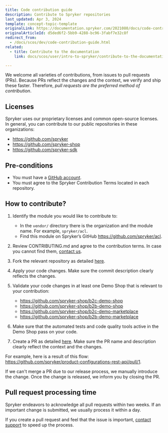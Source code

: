 ```yaml
---
title: Code contribution guide
description: Contribute to Spryker repositories
last_updated: Apr 3, 2024
template: concept-topic-template
originalLink: https://documentation.spryker.com/2021080/docs/code-contribution-guide
originalArticleId: d5ded6f2-5bb9-4288-bc96-3fabf7e32c8f
redirect_from:
  - /docs/scos/dev/code-contribution-guide.html
related:
  - title: Contribute to the documentation
    link: docs/scos/user/intro-to-spryker/contribute-to-the-documentation/contribute-to-the-documentation.html

---
```


We welcome all varieties of contributions, from issues to pull requests (PRs). Because PRs reflect the changes and the context, we verify and ship these faster. Therefore, *pull requests are the preferred method of contribution*.

## Licenses

Spryker uses our proprietary licenses and common open-source licenses. In general, you can contribute to our public repositories in these organizations:

- https://github.com/spryker
- https://github.com/spryker-shop
- https://github.com/spryker-sdk


## Pre-conditions
- You must have a [GitHub account](https://docs.github.com/en/get-started/start-your-journey/creating-an-account-on-github).
- You must agree to the Spryker Contribution Terms located in each repository.

## How to contribute?

1. Identify the module you would like to contribute to:
   - In the `vendor/` directory there is the organization and the module name. For example, `spryker/acl`.
   - Find this module on Spryker’s GitHub https://github.com/spryker/acl.
2. Review CONTRIBUTING.md and agree to the contribution terms. In case you cannot find them, [contact us](https://spryker.force.com/support/s/).
3. Fork the relevant repository as detailed [here](https://docs.github.com/en/pull-requests/collaborating-with-pull-requests/working-with-forks/fork-a-repo).
4. Apply your code changes. Make sure the commit description clearly reflects the changes.
5. Validate your code changes in at least one Demo Shop that is relevant to your contribution:
   - https://github.com/spryker-shop/b2c-demo-shop
   - https://github.com/spryker-shop/b2b-demo-shop
   - https://github.com/spryker-shop/b2c-demo-marketplace
   - https://github.com/spryker-shop/b2b-demo-marketplace

6. Make sure that the automated tests and code quality tools active in the Demo Shop pass on your code.
7. Create a PR as detailed [here](https://docs.github.com/en/pull-requests/collaborating-with-pull-requests/proposing-changes-to-your-work-with-pull-requests/creating-a-pull-request-from-a-fork). Make sure the PR name and description clearly reflect the context and the changes.

For example, here is a result of this flow: https://github.com/spryker/product-configurations-rest-api/pull/1.

If we can't merge a PR due to our release process, we manually introduce the change. Once the change is released, we inform you by closing the PR.

## Pull request processing time

Spryker endeavors to acknowledge all pull requests within two weeks. If an important change is submitted, we usually process it within a day.

If you create a pull request and feel that the issue is important, [contact support](https://spryker.force.com/support/s/) to speed up the process.

<!--
## Any further questions?
Contact us!
-->